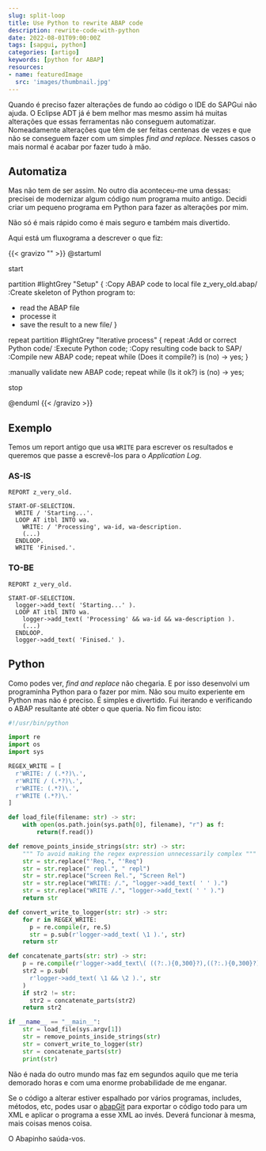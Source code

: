 ```yaml
---
slug: split-loop
title: Use Python to rewrite ABAP code
description: rewrite-code-with-python
date: 2022-08-01T09:00:00Z
tags: [sapgui, python]
categories: [artigo]
keywords: [python for ABAP]
resources:
- name: featuredImage
  src: 'images/thumbnail.jpg'
---
```

Quando é preciso fazer alterações de fundo ao código o IDE do SAPGui não ajuda. O Eclipse ADT já é bem melhor mas mesmo assim há muitas alterações que essas ferramentas não conseguem automatizar. Nomeadamente alterações que têm de ser feitas centenas de vezes e que não se conseguem fazer com um simples _find and replace_.  Nesses casos o mais normal é acabar por fazer tudo à mão.

<!--more-->

## Automatiza

Mas não tem de ser assim. No outro dia aconteceu-me uma dessas: precisei de modernizar algum código num programa muito antigo. Decidi criar um pequeno programa em Python para fazer as alterações por mim.

Não só é mais rápido como é mais seguro e também mais divertido.

Aqui está um fluxograma a descrever o que fiz:

{{< gravizo "" >}}
@startuml

start

partition #lightGrey "Setup" {
:Copy ABAP code to local file z_very_old.abap/
:Create skeleton of Python program to:

- read the ABAP file
- processe it
- save the result to a new file/
}

repeat
  partition #lightGrey "Iterative process" {
  repeat :Add or correct Python code/
    :Execute Python code;
    :Copy resulting code back to SAP/
    :Compile new ABAP code;
  repeat while (Does it compile?) is (no)
  -> yes;
  }

:manually validate new ABAP code;
repeat while (Is it ok?) is (no)
-> yes;

stop

@enduml
{{< /gravizo >}}

## Exemplo

Temos um report antigo que usa `WRITE` para escrever os resultados e queremos que passe a escrevê-los para o _Application Log_.

### AS-IS

```ABAP
REPORT z_very_old.

START-OF-SELECTION.
  WRITE / 'Starting...'.
  LOOP AT itbl INTO wa.
    WRITE: / 'Processing', wa-id, wa-description.
    (...)
  ENDLOOP.
  WRITE 'Finised.'.
```

### TO-BE

```abap
REPORT z_very_old.

START-OF-SELECTION.
  logger->add_text( 'Starting...' ).
  LOOP AT itbl INTO wa.
    logger->add_text( 'Processing' && wa-id && wa-description ).
    (...)
  ENDLOOP.
  logger->add_text( 'Finised.' ).
```

## Python

Como podes ver, _find and replace_ não chegaria. E por isso desenvolvi um programinha Python para o fazer por mim. Não sou muito experiente em Python mas não é preciso. É simples e divertido. Fui iterando e verificando o ABAP resultante até obter o que queria. No fim ficou isto:

```Python
#!/usr/bin/python

import re
import os
import sys

REGEX_WRITE = [
  r'WRITE: / (.*?)\.',
  r'WRITE / (.*?)\.',
  r'WRITE: (.*?)\.',
  r'WRITE (.*?)\.'
]

def load_file(filename: str) -> str:
    with open(os.path.join(sys.path[0], filename), "r") as f:
        return(f.read())

def remove_points_inside_strings(str: str) -> str:
    """ To avoid making the regex expression unnecessarily complex """
    str = str.replace("'Req.", "'Req")
    str = str.replace(" repl.", " repl")
    str = str.replace("Screen Rel.", "Screen Rel")
    str = str.replace("WRITE: /.", "logger->add_text( ' ' ).")
    str = str.replace("WRITE /.", "logger->add_text( ' ' ).")
    return str

def convert_write_to_logger(str: str) -> str:
    for r in REGEX_WRITE:
      p = re.compile(r, re.S)
      str = p.sub(r'logger->add_text( \1 ).', str)
    return str

def concatenate_parts(str: str) -> str:
    p = re.compile(r'logger->add_text\( ((?:.){0,300}?),((?:.){0,300}?) \)\.', re.S)
    str2 = p.sub(
      r'logger->add_text( \1 && \2 ).', str
    )
    if str2 != str:
      str2 = concatenate_parts(str2)
    return str2

if __name__ == "__main__":
    str = load_file(sys.argv[1])
    str = remove_points_inside_strings(str)
    str = convert_write_to_logger(str)
    str = concatenate_parts(str)
    print(str)
```

Não é nada do outro mundo mas faz em segundos aquilo que me teria demorado horas e com uma enorme probabilidade de me enganar.

Se o código a alterar estiver espalhado por vários programas, includes, métodos, etc, podes usar o [abapGit][1] para exportar o código todo para um XML e aplicar o programa a esse XML ao invés. Deverá funcionar à mesma, mais coisas menos coisa.

O Abapinho saúda-vos.

[1]: https://abapgit.org/
